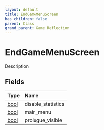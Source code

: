 ```yaml
---
layout: default
title: EndGameMenuScreen
has_children: false
parent: Class
grand_parent: Game Reflection
---
```

# EndGameMenuScreen
Description 

## Fields
| Type | Name |
|:-------------|:--------------|
| [bool](/game-reflection/components/bool.md) | disable_statistics |
| [bool](/game-reflection/components/bool.md) | main_menu |
| [bool](/game-reflection/components/bool.md) | prologue_visible |
